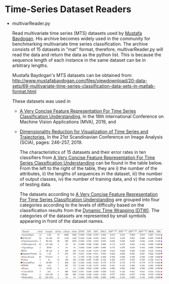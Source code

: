 # Time-Series Dataset Readers

* multivarReader.py

  Read multivariate time series (MTS) datasets used by [Mustafa Baydogan](https://asu.pure.elsevier.com/en/publications/time-series-representation-and-similarity-based-on-local-autopatt-2). His archive becomes widely used in the community for benchmarking multivariate time series classification. The archive consists of 15 datasets in "mat" format, therefore, multivarReader.py will read the data and return the data as the python list. This is because the sequence length of each instance in the same dataset can be in arbitrary lengths. 
  
  
  Mustafa Baydogan's MTS datasets can be obtained from:
  http://www.mustafabaydogan.com/files/viewdownload/20-data-sets/69-multivariate-time-series-classification-data-sets-in-matlab-format.html

  These datasets was used in 
  * [A Very Concise Feature Representation For Time Series Classification Understanding](http://www.mva-org.jp/Proceedings/2019/papers/02-21.pdf), In the 16th International Conference on Machine Vision Applications (MVA), 2019, and 
  
  * [Dimensionality Reduction for Visualization of Time Series and Trajectories](https://link.springer.com/chapter/10.1007/978-3-030-20205-7_21), In the 21st Scandinavian Conference on Image Analysis (SCIA), pages: 246-257, 2019.
   

    The characteristics of 15 datasets and their error rates in ten classifiers from [A Very Concise Feature Representation For Time Series Classification Understanding](http://www.mva-org.jp/Proceedings/2019/papers/02-21.pdf) can be found in the table below. From the left to the right of the table, they are i) the number of the attributes, ii) the lengths of sequences in the dataset, iii) the number of output classes, iv) the number of training data, and v) the number of testing data. 
    
    The datasets according to  [A Very Concise Feature Representation For Time Series Classification Understanding](http://www.mva-org.jp/Proceedings/2019/papers/02-21.pdf) are grouped into four categories according to the levels of difficulty based on the classification results from the [Dynamic Time Wrapping (DTW)](https://asu.pure.elsevier.com/en/publications/time-series-representation-and-similarity-based-on-local-autopatt-2). The categories of the datasets are represented by small symbols appearing in front of the dataset names. 
    
    
    ![dataset+results](doc/dataset+results.png)
 
